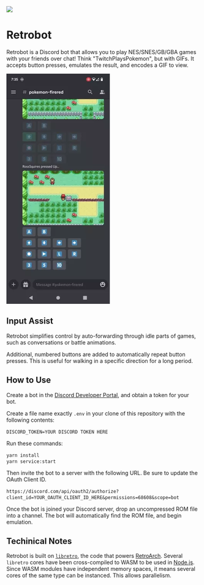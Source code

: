 [![](https://dcbadge.vercel.app/api/server/INVITEID)](https://discord.gg/dbcnjr9tp9)

# Retrobot

Retrobot is a Discord bot that allows you to play NES/SNES/GB/GBA games with your friends over chat! Think "TwitchPlaysPokemon", but with GIFs. It accepts button presses, emulates the result, and encodes a GIF to view.

![Example](example.webp)

## Input Assist
Retrobot simplifies control by auto-forwarding through idle parts of games, such as conversations or battle animations. 

Additional, numbered buttons are added to automatically repeat button presses. This is useful for walking in a specific direction for a long period.

## How to Use
Create a bot in the [Discord Developer Portal](https://discord.com/developers/applications), and obtain a token for your bot.

Create a file name exactly `.env` in your clone of this repository with the following contents:
```
DISCORD_TOKEN=YOUR DISCORD TOKEN HERE
```

Run these commands:
```
yarn install
yarn service:start
```

Then invite the bot to a server with the following URL. Be sure to update the OAuth Client ID.
```
https://discord.com/api/oauth2/authorize?client_id=YOUR_OAUTH_CLIENT_ID_HERE&permissions=68608&scope=bot
```

Once the bot is joined your Discord server, drop an uncompressed ROM file into a channel. The bot will automatically find the ROM file, and begin emulation.

## Techinical Notes
Retrobot is built on [`libretro`](https://github.com/libretro/libretro-common), the code that powers [RetroArch](https://www.retroarch.com/). Several `libretro` cores have been cross-compiled to WASM to be used in [Node.js](https://www.retroarch.com/). Since WASM modules have independent memory spaces, it means several cores of the same type can be instanced. This allows parallelism.